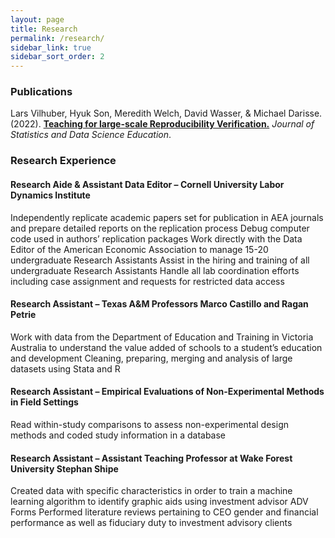```yaml
---
layout: page
title: Research
permalink: /research/
sidebar_link: true
sidebar_sort_order: 2
---
```



### Publications

Lars Vilhuber, Hyuk Son, Meredith Welch, David Wasser, & Michael Darisse. (2022). [**Teaching for large-scale Reproducibility Verification.**](https://doi.org/10.1080/26939169.2022.2074582) *Journal of Statistics and Data Science Education*.

### Research Experience

#### Research Aide & Assistant Data Editor – Cornell University Labor Dynamics Institute

Independently replicate academic papers set for publication in AEA journals and prepare detailed reports on the replication process
Debug computer code used in authors’ replication packages
Work directly with the Data Editor of the American Economic Association to manage 15-20 undergraduate Research Assistants
Assist in the hiring and training of all undergraduate Research Assistants
Handle all lab coordination efforts including case assignment and requests for restricted data access

#### Research Assistant – Texas A&M Professors Marco Castillo and Ragan Petrie
Work with data from the Department of Education and Training in Victoria Australia to understand the value added of schools to a student’s education and development
Cleaning, preparing, merging and analysis of large datasets using Stata and R

#### Research Assistant – Empirical Evaluations of Non-Experimental Methods in Field Settings
Read within-study comparisons to assess non-experimental design methods and coded study information in a database

#### Research Assistant – Assistant Teaching Professor at Wake Forest University Stephan Shipe
Created data with specific characteristics in order to train a machine learning algorithm to identify graphic aids using investment advisor ADV Forms
Performed literature reviews pertaining to CEO gender and financial performance as well as fiduciary duty to investment advisory clients
